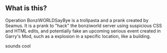 ## What is this?

Operation BonziWORLDSayBye is a trollpasta and a prank created by Seamus. It is a prank to "hack" the bonziworld server using suspicious CSS and HTML edits, and potentially fake an upcoming serious event created in Garry's Mod, such as a explosion in a specific location, like a building.

sounds cool
